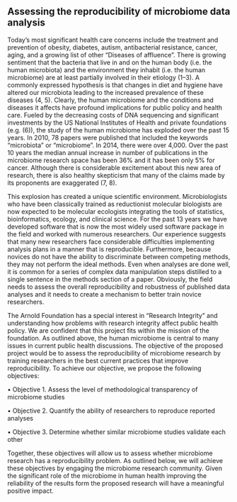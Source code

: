 ## Assessing the reproducibility of microbiome data analysis

Today’s most significant health care concerns include the treatment and prevention of obesity, diabetes, autism, antibacterial resistance, cancer, aging, and a growing list of other “Diseases of affluence”. There is growing sentiment that the bacteria that live in and on the human body (i.e. the human microbiota) and the environment they inhabit (i.e. the human microbiome) are at least partially involved in their etiology (1–3). A commonly expressed hypothesis is that changes in diet and hygiene have altered our microbiota leading to the increased prevalence of these diseases (4, 5). Clearly, the human microbiome and the conditions and diseases it affects have profound implications for public policy and health care. Fueled by the decreasing costs of DNA sequencing and significant investments by the US National Institutes of Health and private foundations (e.g. (6)), the study of the human microbiome has exploded over the past 15 years. In 2010, 78 papers were published that included the keywords “microbiota” or “microbiome”. In 2014, there were over 4,000. Over the past 10 years the median annual increase in number of publications in the microbiome research space has been 36% and it has been only 5% for cancer. Although there is considerable excitement about this new area of research, there is also healthy skepticism that many of the claims made by its proponents are exaggerated (7, 8).

This explosion has created a unique scientific environment. Microbiologists who have been classically trained as reductionist molecular biologists are now expected to be molecular ecologists integrating the tools of statistics, bioinformatics, ecology, and clinical science. For the past 13 years we have developed software that is now the most widely used software package in the field and worked with numerous researchers. Our experience suggests that many new researchers face considerable difficulties implementing analysis plans in a manner that is reproducible. Furthermore, because novices do not have the ability to discriminate between competing methods, they may not perform the ideal methods. Even when analyses are done well, it is common for a series of complex data manipulation steps distilled to a single sentence in the methods section of a paper. Obviously, the field needs to assess the overall reproducibility and robustness of published data analyses and it needs to create a mechanism to better train novice researchers.

The Arnold Foundation has a special interest in “Research Integrity” and understanding how problems with research integrity affect public health policy. We are confident that this project fits within the mission of the foundation. As outlined above, the human microbiome is central to many issues in current public health discussions. The objective of the proposed project would be to assess the reproducibility of microbiome research by training researchers in the best current practices that improve reproducibility. To achieve our objective, we propose the following objectives:

• Objective 1. Assess the level of methodological transparency of microbiome studies

• Objective 2. Quantify the ability of researchers to reproduce reported analyses

• Objective 3. Determine whether similar microbiome studies validate each other

Together, these objectives will allow us to assess whether microbiome research has a reproducibility problem. As outlined below, we will achieve these objectives by engaging the microbiome research community. Given the significant role of the microbiome in human health improving the reliability of the results form the proposed research will have a meaningful positive impact.
